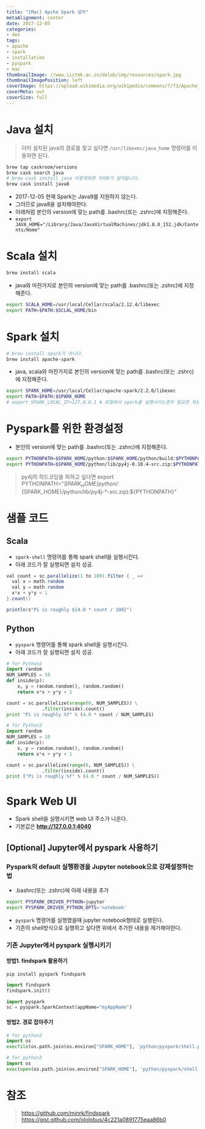```yaml
---
title: "[Mac] Apche Spark 설치"
metaAlignment: center
date: 2017-12-05
categories:
- dev
tags:
- apache
- spark
- installation
- pyspark
- mac
thumbnailImage: //www.iiitmk.ac.in/delab/img/resources/spark.jpg
thumbnailImagePosition: left
coverImage: https://upload.wikimedia.org/wikipedia/commons/f/f3/Apache_Spark_logo.svg
coverMeta: out
coverSize: full
---
```


<!--more-->

<!--toc-->


# Java 설치

> 이미 설치된 java의 경로를 찾고 싶다면 `/usr/libexec/java_home` 명령어를 이용하면 된다.

```sh
brew tap caskroom/versions
brew cask search java
# brew cask install java 이렇게하면 자바9가 설치됩니다.
brew cask install java8
```

- 2017-12-05 현재 Spark는 Java9를 지원하지 않는다.
- 그러므로 java8을 설치해야한다.
- 아래처럼 본인의 version에 맞는 path를 .bashrc(또는 .zshrc)에 지정해준다.
- `export JAVA_HOME="/Library/Java/JavaVirtualMachines/jdk1.8.0_152.jdk/Contents/Home"`


# Scala 설치

```sh
brew install scala
```

- java와 마찬가지로 본인의 version에 맞는 path를 .bashrc(또는 .zshrc)에 지정해준다.

```sh 
export SCALA_HOME=/usr/local/Cellar/scala/2.12.4/libexec
export PATH=$PATH:$SCLAL_HOME/bin
```

# Spark 설치

```sh
# brew install spark가 아니다.
brew install apache-spark
```

- java, scala와 마찬가지로 본인의 version에 맞는 path를 .bashrc(또는 .zshrc)에 지정해준다.

```sh
export SPARK_HOME=/usr/local/Cellar/apache-spark/2.2.0/libexec
export PATH=$PATH:$SPARK_HOME
# export SPARK_LOCAL_IP=127.0.0.1 # 로컬에서 spark를 실행시키는경우 필요한 부분.
```

# Pyspark를 위한 환경설정

- 본인의 version에 맞는 path를 .bashrc(또는 .zshrc)에 지정해준다.

```sh
export PYTHONPATH=$SPARK_HOME/python:$SPARK_HOME/python/build:$PYTHONPATH
export PYTHONPATH=$SPARK_HOME/python/lib/py4j-0.10.4-src.zip:$PYTHONPATH
```

> py4j의 하드코딩을 피하고 싶다면
> export PYTHONPATH="${SPARK_HOME}/python/:${SPARK_HOME}/python/lib/py4j-*-src.zip):${PYTHONPATH}"


# 샘플 코드

## Scala
- `spark-shell` 명령어를 통해 spark shell을 실행시킨다.
- 아래 코드가 잘 실행되면 설치 성공.

```java
val count = sc.parallelize(1 to 100).filter { _ =>
  val x = math.random
  val y = math.random
  x*x + y*y < 1
}.count()

println(s"Pi is roughly ${4.0 * count / 100}")
```

## Python
- `pyspark` 명령어를 통해 spark shell을 실행시킨다.
- 아래 코드가 잘 실행되면 설치 성공.

```py
# for Python2
import random
NUM_SAMPLES = 10
def inside(p):
    x, y = random.random(), random.random()
    return x*x + y*y < 1

count = sc.parallelize(xrange(0, NUM_SAMPLES)) \
             .filter(inside).count()
print "Pi is roughly %f" % (4.0 * count / NUM_SAMPLES)

# for Python3
import random
NUM_SAMPLES = 10
def inside(p):
    x, y = random.random(), random.random()
    return x*x + y*y < 1

count = sc.parallelize(range(0, NUM_SAMPLES)) \
             .filter(inside).count()
print ("Pi is roughly %f" % (4.0 * count / NUM_SAMPLES))
```

# Spark Web UI

- Spark shell을 실행시키면 web UI 주소가 나온다.
- 기본값은 **http://127.0.0.1:4040**

## [Optional] Jupyter에서 pyspark 사용하기

### Pyspark의 default 실행환경을 Jupyter notebook으로 강제설정하는법

- .bashrc(또는 .zshrc)에 아래 내용을 추가

```sh
export PYSPARK_DRIVER_PYTHON=jupyter
export PYSPARK_DRIVER_PYTHON_OPTS='notebook'
```

- `pyspark` 명령어를 실행했을때 jupyter notebook형태로 실행된다.
- 기존의 shell방식으로 실행하고 싶다면 위에서 추가한 내용을 제거해야한다.

### 기존 Jupyter에서 pyspark 실행시키기

#### 방법1. findspark 활용하기
```
pip install pyspark findspark
```

```py
import findspark
findspark.init()

import pyspark
sc = pyspark.SparkContext(appName="myAppName")
```

#### 방법2. 경로 잡아주기

```py
# for python2
import os
execfile(os.path.join(os.environ["SPARK_HOME"], 'python/pyspark/shell.py'))

# for python3
import os
exec(open(os.path.join(os.environ["SPARK_HOME"], 'python/pyspark/shell.py')).read())
```

# 참조

> https://github.com/minrk/findspark
> https://gist.github.com/ololobus/4c221a0891775eaa86b0